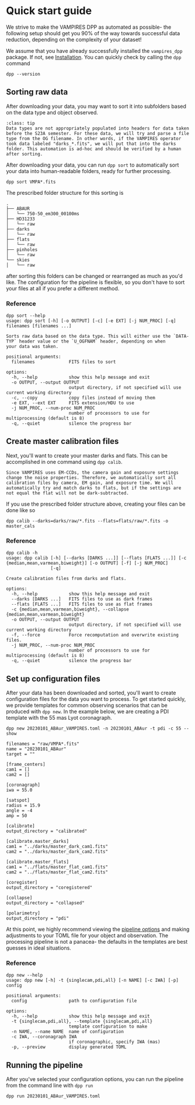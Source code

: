 # Quick start guide

We strive to make the VAMPIRES DPP as automated as possible- the following setup should get you 90% of the way towards successful data reduction, depending on the complexity of your dataset!

We assume that you have already successfully installed the `vampires_dpp` package. If not, see [Installation](_). You can quickly check by calling the `dpp` command

```
dpp --version
```

## Sorting raw data

After downloading your data, you may want to sort it into subfolders based on the data type and object observed.

```{admonition} Pre-S23A Data types
:class: tip
Data types are not appropriately populated into headers for data taken before the S23A semester. For these data, we will try and parse a file type from the OG filename. In other words, if the VAMPIRES operator took data labeled "darks_*.fits", we will put that into the darks folder. This automation is ad-hoc and should be verified by a human after sorting.
```

After downloading your data, you can run `dpp sort` to automatically sort your data into human-readable folders, ready for further processing.

```
dpp sort VMPA*.fits
```

The prescribed folder structure for this sorting is
```
.
├── ABAUR
│   └── 750-50_em300_00100ms
├── HD31233
│   └── raw
├── darks
│   └── raw
├── flats
│   └── raw
├── pinholes
│   └── raw
└── skies
│   └── raw
```
after sorting this folders can be changed or rearranged as much as you'd like. The configuration for the pipeline is flexible, so you don't have to sort your files at all if you prefer a different method.

### Reference

```
dpp sort --help
usage: dpp sort [-h] [-o OUTPUT] [-c] [-e EXT] [-j NUM_PROC] [-q] filenames [filenames ...]

Sorts raw data based on the data type. This will either use the `DATA-TYP` header value or the `U_OGFNAM` header, depending on when
your data was taken.

positional arguments:
  filenames             FITS files to sort

options:
  -h, --help            show this help message and exit
  -o OUTPUT, --output OUTPUT
                        output directory, if not specified will use current working directory
  -c, --copy            copy files instead of moving them
  -e EXT, --ext EXT     FITS extension/HDU to use
  -j NUM_PROC, --num-proc NUM_PROC
                        number of processors to use for multiprocessing (default is 8)
  -q, --quiet           silence the progress bar
```

## Create master calibration files

Next, you'll want to create your master darks and flats. This can be accomplished in one command using `dpp calib`.

```{admonition} Matching calibration settings
Since VAMPIRES uses EM-CCDs, the camera gain and exposure settings change the noise properties. Therefore, we automatically sort all calibration files by camera, EM gain, and exposure time. We will automatically try and match darks to flats, but if the settings are not equal the flat will not be dark-subtracted.
```

If you use the prescribed folder structure above, creating your files can be done like so
```
dpp calib --darks=darks/raw/*.fits --flats=flats/raw/*.fits -o master_cals
```

### Reference

```
dpp calib -h
usage: dpp calib [-h] [--darks [DARKS ...]] [--flats [FLATS ...]] [-c {median,mean,varmean,biweight}] [-o OUTPUT] [-f] [-j NUM_PROC]
                 [-q]

Create calibration files from darks and flats.

options:
  -h, --help            show this help message and exit
  --darks [DARKS ...]   FITS files to use as dark frames
  --flats [FLATS ...]   FITS files to use as flat frames
  -c {median,mean,varmean,biweight}, --collapse {median,mean,varmean,biweight}
  -o OUTPUT, --output OUTPUT
                        output directory, if not specified will use current working directory
  -f, --force           Force recomputation and overwrite existing files.
  -j NUM_PROC, --num-proc NUM_PROC
                        number of processors to use for multiprocessing (default is 8)
  -q, --quiet           silence the progress bar
```

## Set up configuration files

After your data has been downloaded and sorted, you'll want to create configuration files for the data you want to process. To get started quickly, we provide templates for common observing scenarios that can be produced with `dpp new`. In the example below, we are creating a PDI template with the 55 mas Lyot coronagraph.

```
dpp new 20230101_ABAur_VAMPIRES.toml -n 20230101_ABAur -t pdi -c 55 --show
```
```
filenames = "raw/VMPA*.fits"
name = "20230101_ABAur"
target = ""

[frame_centers]
cam1 = []
cam2 = []

[coronagraph]
iwa = 55.0

[satspot]
radius = 15.9
angle = -4
amp = 50

[calibrate]
output_directory = "calibrated"

[calibrate.master_darks]
cam1 = "../darks/master_dark_cam1.fits"
cam2 = "../darks/master_dark_cam2.fits"

[calibrate.master_flats]
cam1 = "../flats/master_flat_cam1.fits"
cam2 = "../flats/master_flat_cam2.fits"

[coregister]
output_directory = "coregistered"

[collapse]
output_directory = "collapsed"

[polarimetry]
output_directory = "pdi"
```

At this point, we highly recommend viewing the [pipeline options]() and making adjustments to your TOML file for your object and observation. The processing pipeline is not a panacea- the defaults in the templates are best guesses in ideal situations.

### Reference

```
dpp new --help
usage: dpp new [-h] -t {singlecam,pdi,all} [-n NAME] [-c IWA] [-p] config

positional arguments:
  config                path to configuration file

options:
  -h, --help            show this help message and exit
  -t {singlecam,pdi,all}, --template {singlecam,pdi,all}
                        template configuration to make
  -n NAME, --name NAME  name of configuration
  -c IWA, --coronagraph IWA
                        if coronagraphic, specify IWA (mas)
  -p, --preview         display generated TOML
```

## Running the pipeline

After you've selected your configuration options, you can run the pipeline from the command line with `dpp run`

```
dpp run 20230101_ABAur_VAMPIRES.toml
```


